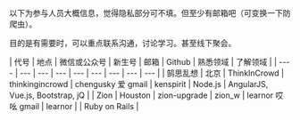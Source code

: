 以下为参与人员大概信息，觉得隐私部分可不填。但至少有邮箱吧（可变换一下防爬虫）。  

目的是有需要时，可以重点联系沟通，讨论学习。甚至线下聚会。  


| 代号 | 地点 | 微信或公众号 | 新生号 | 邮箱 | Github | 熟悉领域 | 了解领域 |
| ---- | --- | --- | --- | --- | --- | --- | --- | --- |
| 鹄思乱想 | 北京 | ThinkInCrowd | thinkingincrowd | chengusky 爱 gmail | kenspirit | Node.js | AngularJS, Vue.js, Bootstrap, jQ |
| Zion | Houston | zion-upgrade | zion_w | learnor 哎吆 gmail | learnor | | Ruby on Rails |
